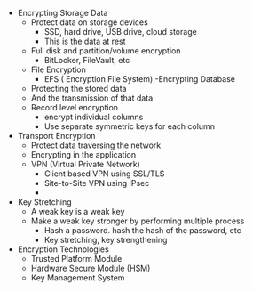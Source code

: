 - Encrypting Storage Data
	- Protect data on storage devices
		- SSD, hard drive, USB drive, cloud storage
		- This is the data at rest
	- Full disk and partition/volume encryption
		- BitLocker, FileVault, etc
	- File Encryption
		- EFS ( Encryption File System)
-Encrypting Database
	- Protecting the stored data
	- And the transmission of that data
	- Record level encryption
		- encrypt individual columns
		- Use separate symmetric keys for each column
- Transport Encryption
	- Protect data traversing the network
	- Encrypting in the application
	- VPN (Virtual Private Network)
		- Client based VPN using SSL/TLS
		- Site-to-Site VPN using IPsec
		- 
- Key Stretching
	- A weak key is a weak key
	- Make a weak key stronger by performing multiple process
		- Hash a password. hash the hash of the password, etc
		- Key stretching, key strengthening
- Encryption Technologies
	- Trusted Platform Module
	- Hardware Secure Module (HSM)
	- Key Management System